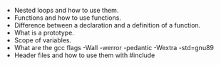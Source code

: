 * Nested loops and how to use them.
* Functions and how to use functions.
* Difference between a declaration and a definition of a function.
* What is a prototype.
* Scope of variables.
* What are the gcc flags -Wall -werror -pedantic -Wextra -std=gnu89
* Header files and how to use them with #include
